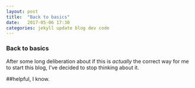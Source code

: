 ```yaml
---
layout: post
title:  "Back to basics"
date:   2017-05-06 17:30
categories: jekyll update blog dev code
---
```


### Back to basics

After some long deliberation about if this is *actually* the correct way for me to start this blog, I've decided to stop thinking about it.

##helpful, I know.
